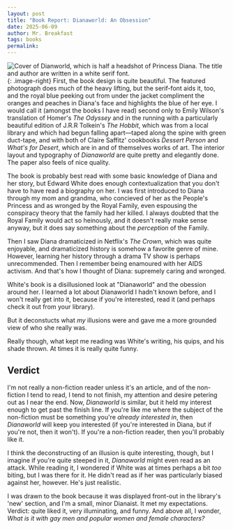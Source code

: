 ```yaml
---
layout: post
title: "Book Report: Dianaworld: An Obsession"
date: 2025-06-09
author: Mr. Breakfast
tags: books
permalink:
---
```

![Cover of Dianworld, which is half a headshot of Princess Diana. The title and author are written in a white serif font.](https://cdn2.wwnorton.com/wwnproducts/TRADE/8/6/9781324021568/9781324021568_198.jpg)
{: .image-right}
First, the book design is quite beautiful. The featured photograph does much of the heavy lifting, but the serif-font aids it, too, and the royal blue peeking out from under the jacket compliment the oranges and peaches in Diana's face and highlights the blue of her eye. I would call it (amongst the books I have read) second only to Emily Wilson's translation of Homer's *The Odyssey* and in the running with a particularly beautiful edition of J.R.R Tolkein's *The Hobbit*, which was from a local library and which had begun falling apart—taped along the spine with green duct-tape, and with both of Claire Saffitz' cookbooks *Dessert Person* and *What's for Desert*, which are in and of themselves works of art. The interior layout and typography of *Dianaworld* are quite pretty and elegantly done. The paper also feels of nice quality.

The book is probably best read with some basic knowledge of Diana and her story, but Edward White does enough contextualization that you don't have to have read a biography on her. I was first introduced to Diana through my mom and grandma, who concieved of her as the People's Princess and as wronged by the Royal Family, even espousing the conspiracy theory that the family had her killed. I always doubted that the Royal Family would act so heinously, and it doesn't really make sense anyway, but it does say something about the *perception* of the Family.

Then I saw Diana dramaticized in Netflix's *The Crown*, which was quite enjoyable, and dramaticized history is somehow a favorite genre of mine. However, learning her history through a drama TV show is perhaps unrecommended. Then I remember being enamoured with her AIDS activism. And that's how I thought of Diana: supremely caring and wronged.

White's book is a disillusioned look at "Dianaworld" and the obession around her. I learned a lot about Dianaworld I hadn't known before, and I won't really get into it, because if you're interested, read it (and perhaps check it out from your library).

But it deconstucts what *my* illusions were and gave me a more grounded view of who she really was.

Really though, what kept me reading was White's writing, his quips, and his shade thrown. At times it is really quite funny.

## Verdict
I'm not really a non-fiction reader unless it's an article, and of the non-fiction I tend to read, I tend to not finish, my attention and desire petering out as I near the end. Now, *Dianaworld* is similar, but it held my interest enough to get past the finish line. If you're like me where the subject of the non-fiction must be something you're *already interested in*, then *Dianaworld* will keep you interested (if you're interested in Diana, but if you're not, then it won't). If you're a non-fiction reader, then you'll probably like it.

I think the deconstructing of an illusion is quite interesting, though, but I imagine if you're quite steeped in it, *Dianaworld* might even read as an attack. While reading it, I wondered if White was at times perhaps a bit *too* biting, but I was there for it. He didn't read as if her was particularly biased against her, however. He's just realistic.

I was drawn to the book because it was displayed front-out in the library's 'new' section, and I'm a small, minor Dianaist. It met my expectations. Verdict: quite liked it, very illuminating, and funny. And above all, I wonder, *What is it with gay men and popular women and female characters?*
